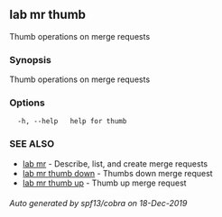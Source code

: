 ## lab mr thumb

Thumb operations on merge requests

### Synopsis

Thumb operations on merge requests

### Options

```
  -h, --help   help for thumb
```

### SEE ALSO

* [lab mr](lab_mr.md)	 - Describe, list, and create merge requests
* [lab mr thumb down](lab_mr_thumb_down.md)	 - Thumbs down merge request
* [lab mr thumb up](lab_mr_thumb_up.md)	 - Thumb up merge request

###### Auto generated by spf13/cobra on 18-Dec-2019
